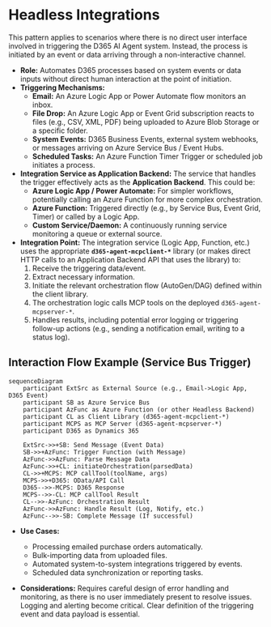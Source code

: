 # Headless Integrations

This pattern applies to scenarios where there is no direct user interface involved in triggering the D365 AI Agent system. Instead, the process is initiated by an event or data arriving through a non-interactive channel.

*   **Role:** Automates D365 processes based on system events or data inputs without direct human interaction at the point of initiation.
*   **Triggering Mechanisms:**
    *   **Email:** An Azure Logic App or Power Automate flow monitors an inbox.
    *   **File Drop:** An Azure Logic App or Event Grid subscription reacts to files (e.g., CSV, XML, PDF) being uploaded to Azure Blob Storage or a specific folder.
    *   **System Events:** D365 Business Events, external system webhooks, or messages arriving on Azure Service Bus / Event Hubs.
    *   **Scheduled Tasks:** An Azure Function Timer Trigger or scheduled job initiates a process.
*   **Integration Service as Application Backend:** The service that handles the trigger effectively acts as the **Application Backend**. This could be:
    *   **Azure Logic App / Power Automate:** For simpler workflows, potentially calling an Azure Function for more complex orchestration.
    *   **Azure Function:** Triggered directly (e.g., by Service Bus, Event Grid, Timer) or called by a Logic App.
    *   **Custom Service/Daemon:** A continuously running service monitoring a queue or external source.
*   **Integration Point:** The integration service (Logic App, Function, etc.) uses the appropriate **`d365-agent-mcpclient-*`** library (or makes direct HTTP calls to an Application Backend API that uses the library) to:
    1.  Receive the triggering data/event.
    2.  Extract necessary information.
    3.  Initiate the relevant orchestration flow (AutoGen/DAG) defined within the client library.
    4.  The orchestration logic calls MCP tools on the deployed `d365-agent-mcpserver-*`.
    5.  Handles results, including potential error logging or triggering follow-up actions (e.g., sending a notification email, writing to a status log).

## Interaction Flow Example (Service Bus Trigger)

```mermaid
sequenceDiagram
    participant ExtSrc as External Source (e.g., Email->Logic App, D365 Event)
    participant SB as Azure Service Bus
    participant AzFunc as Azure Function (or other Headless Backend)
    participant CL as Client Library (d365-agent-mcpclient-*)
    participant MCPS as MCP Server (d365-agent-mcpserver-*)
    participant D365 as Dynamics 365

    ExtSrc->>+SB: Send Message (Event Data)
    SB->>+AzFunc: Trigger Function (with Message)
    AzFunc->>AzFunc: Parse Message Data
    AzFunc->>+CL: initiateOrchestration(parsedData)
    CL->>+MCPS: MCP callTool(toolName, args)
    MCPS->>+D365: OData/API Call
    D365-->>-MCPS: D365 Response
    MCPS-->>-CL: MCP callTool Result
    CL-->>-AzFunc: Orchestration Result
    AzFunc->>AzFunc: Handle Result (Log, Notify, etc.)
    AzFunc-->>-SB: Complete Message (If successful)
```

*   **Use Cases:**
    *   Processing emailed purchase orders automatically.
    *   Bulk-importing data from uploaded files.
    *   Automated system-to-system integrations triggered by events.
    *   Scheduled data synchronization or reporting tasks.

*   **Considerations:** Requires careful design of error handling and monitoring, as there is no user immediately present to resolve issues. Logging and alerting become critical. Clear definition of the triggering event and data payload is essential.
